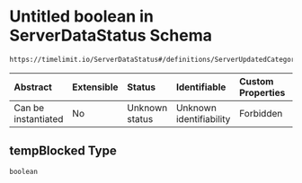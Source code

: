 # Untitled boolean in ServerDataStatus Schema

```txt
https://timelimit.io/ServerDataStatus#/definitions/ServerUpdatedCategoryBaseData/properties/tempBlocked
```

| Abstract            | Extensible | Status         | Identifiable            | Custom Properties | Additional Properties | Access Restrictions | Defined In                                                                            |
| :------------------ | :--------- | :------------- | :---------------------- | :---------------- | :-------------------- | :------------------ | :------------------------------------------------------------------------------------ |
| Can be instantiated | No         | Unknown status | Unknown identifiability | Forbidden         | Allowed               | none                | [ServerDataStatus.schema.json\*](ServerDataStatus.schema.json "open original schema") |

## tempBlocked Type

`boolean`
